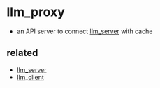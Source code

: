 # llm_proxy
 
- an API server to connect [llm_server](https://github.com/code4fukui/llm_server) with cache

## related

- [llm_server](https://github.com/code4fukui/llm_server)
- [llm_client](https://github.com/code4fukui/llm_client)
